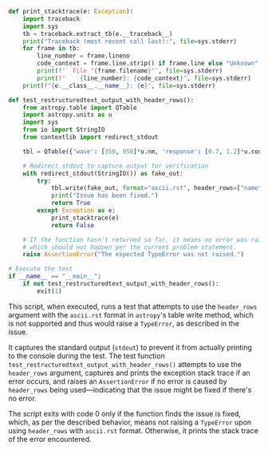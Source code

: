 ```python
def print_stacktrace(e: Exception):
    import traceback
    import sys
    tb = traceback.extract_tb(e.__traceback__)
    print("Traceback (most recent call last):", file=sys.stderr)
    for frame in tb:
        line_number = frame.lineno
        code_context = frame.line.strip() if frame.line else "Unknown"
        print(f'  File "{frame.filename}"', file=sys.stderr)
        print(f"    {line_number}: {code_context}", file=sys.stderr)
    print(f"{e.__class__.__name__}: {e}", file=sys.stderr)

def test_restructuredtext_output_with_header_rows():
    from astropy.table import QTable
    import astropy.units as u
    import sys
    from io import StringIO
    from contextlib import redirect_stdout

    tbl = QTable({'wave': [350, 950]*u.nm, 'response': [0.7, 1.2]*u.count})

    # Redirect stdout to capture output for verification
    with redirect_stdout(StringIO()) as fake_out:
        try:
            tbl.write(fake_out, format="ascii.rst", header_rows=["name", "unit"])
            print("Issue has been fixed.")
            return True
        except Exception as e:
            print_stacktrace(e)
            return False

    # If the function hasn't returned so far, it means no error was raised
    # which should not happen per the current problem statement.
    raise AssertionError("The expected TypeError was not raised.")

# Execute the test
if __name__ == "__main__":
    if not test_restructuredtext_output_with_header_rows():
        exit(1)
```

This script, when executed, runs a test that attempts to use the `header_rows` argument with the `ascii.rst` format in `astropy`'s table write method, which is not supported and thus would raise a `TypeError`, as described in the issue. 

It captures the standard output (`stdout`) to prevent it from actually printing to the console during the test. The test function `test_restructuredtext_output_with_header_rows()` attempts to use the `header_rows` argument, captures and prints the exception stack trace if an error occurs, and raises an `AssertionError` if no error is caused by `header_rows` being used—indicating that the issue might be fixed if there's no error.

The script exits with code 0 only if the function finds the issue is fixed, which, as per the described behavior, means not raising a `TypeError` upon using `header_rows` with `ascii.rst` format. Otherwise, it prints the stack trace of the error encountered.